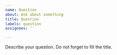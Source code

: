 ```yaml
---
name: Question
about: Ask about something
title: Question
labels: question
assignees: ''

---
```


Describe your question. Do not forget to fill the title.

